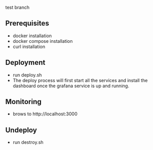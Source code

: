 test branch
## Prerequisites
- docker installation 
- docker compose installation
- curl installation
 
 ## Deployment
- run deploy.sh
 - The deploy process will first start all the services and install the dashboard once the grafana service is up and running.

## Monitoring
- brows to http://localhost:3000

## Undeploy
- run destroy.sh
  

